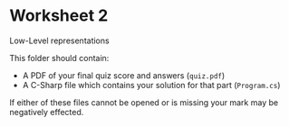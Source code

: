 # Worksheet 2
Low-Level representations

This folder should contain:

* A PDF of your final quiz score and answers (`quiz.pdf`)
* A C-Sharp file which contains your solution for that part (`Program.cs`)

If either of these files cannot be opened or is missing your mark may be negatively effected.
